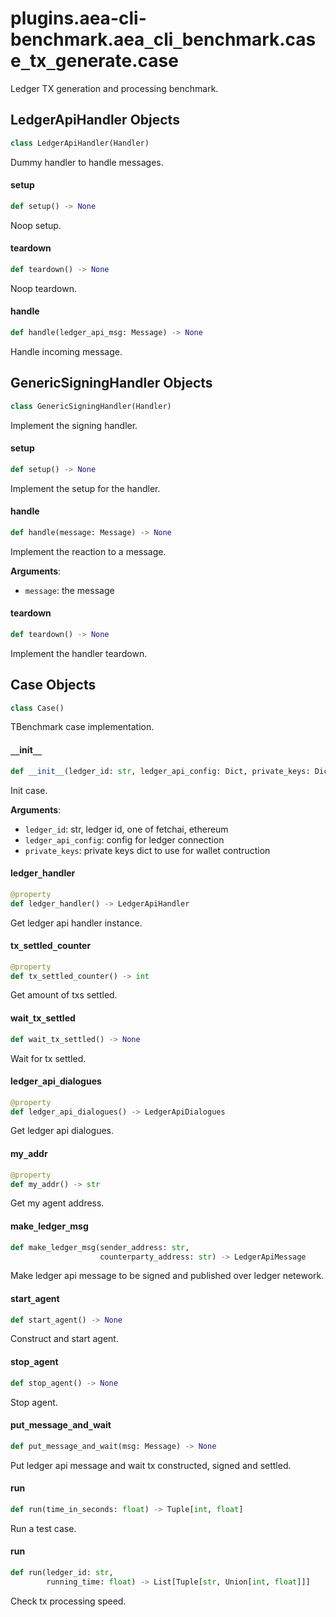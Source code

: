 <a id="plugins.aea-cli-benchmark.aea_cli_benchmark.case_tx_generate.case"></a>

# plugins.aea-cli-benchmark.aea`_`cli`_`benchmark.case`_`tx`_`generate.case

Ledger TX generation and processing benchmark.

<a id="plugins.aea-cli-benchmark.aea_cli_benchmark.case_tx_generate.case.LedgerApiHandler"></a>

## LedgerApiHandler Objects

```python
class LedgerApiHandler(Handler)
```

Dummy handler to handle messages.

<a id="plugins.aea-cli-benchmark.aea_cli_benchmark.case_tx_generate.case.LedgerApiHandler.setup"></a>

#### setup

```python
def setup() -> None
```

Noop setup.

<a id="plugins.aea-cli-benchmark.aea_cli_benchmark.case_tx_generate.case.LedgerApiHandler.teardown"></a>

#### teardown

```python
def teardown() -> None
```

Noop teardown.

<a id="plugins.aea-cli-benchmark.aea_cli_benchmark.case_tx_generate.case.LedgerApiHandler.handle"></a>

#### handle

```python
def handle(ledger_api_msg: Message) -> None
```

Handle incoming message.

<a id="plugins.aea-cli-benchmark.aea_cli_benchmark.case_tx_generate.case.GenericSigningHandler"></a>

## GenericSigningHandler Objects

```python
class GenericSigningHandler(Handler)
```

Implement the signing handler.

<a id="plugins.aea-cli-benchmark.aea_cli_benchmark.case_tx_generate.case.GenericSigningHandler.setup"></a>

#### setup

```python
def setup() -> None
```

Implement the setup for the handler.

<a id="plugins.aea-cli-benchmark.aea_cli_benchmark.case_tx_generate.case.GenericSigningHandler.handle"></a>

#### handle

```python
def handle(message: Message) -> None
```

Implement the reaction to a message.

**Arguments**:

- `message`: the message

<a id="plugins.aea-cli-benchmark.aea_cli_benchmark.case_tx_generate.case.GenericSigningHandler.teardown"></a>

#### teardown

```python
def teardown() -> None
```

Implement the handler teardown.

<a id="plugins.aea-cli-benchmark.aea_cli_benchmark.case_tx_generate.case.Case"></a>

## Case Objects

```python
class Case()
```

TBenchmark case implementation.

<a id="plugins.aea-cli-benchmark.aea_cli_benchmark.case_tx_generate.case.Case.__init__"></a>

#### `__`init`__`

```python
def __init__(ledger_id: str, ledger_api_config: Dict, private_keys: Dict)
```

Init case.

**Arguments**:

- `ledger_id`: str, ledger id, one of fetchai, ethereum
- `ledger_api_config`: config for ledger connection
- `private_keys`: private keys dict to use for wallet contruction

<a id="plugins.aea-cli-benchmark.aea_cli_benchmark.case_tx_generate.case.Case.ledger_handler"></a>

#### ledger`_`handler

```python
@property
def ledger_handler() -> LedgerApiHandler
```

Get ledger api handler instance.

<a id="plugins.aea-cli-benchmark.aea_cli_benchmark.case_tx_generate.case.Case.tx_settled_counter"></a>

#### tx`_`settled`_`counter

```python
@property
def tx_settled_counter() -> int
```

Get amount of txs settled.

<a id="plugins.aea-cli-benchmark.aea_cli_benchmark.case_tx_generate.case.Case.wait_tx_settled"></a>

#### wait`_`tx`_`settled

```python
def wait_tx_settled() -> None
```

Wait for tx settled.

<a id="plugins.aea-cli-benchmark.aea_cli_benchmark.case_tx_generate.case.Case.ledger_api_dialogues"></a>

#### ledger`_`api`_`dialogues

```python
@property
def ledger_api_dialogues() -> LedgerApiDialogues
```

Get ledger api dialogues.

<a id="plugins.aea-cli-benchmark.aea_cli_benchmark.case_tx_generate.case.Case.my_addr"></a>

#### my`_`addr

```python
@property
def my_addr() -> str
```

Get my agent address.

<a id="plugins.aea-cli-benchmark.aea_cli_benchmark.case_tx_generate.case.Case.make_ledger_msg"></a>

#### make`_`ledger`_`msg

```python
def make_ledger_msg(sender_address: str,
                    counterparty_address: str) -> LedgerApiMessage
```

Make ledger api message to be signed and published over ledger netework.

<a id="plugins.aea-cli-benchmark.aea_cli_benchmark.case_tx_generate.case.Case.start_agent"></a>

#### start`_`agent

```python
def start_agent() -> None
```

Construct and start agent.

<a id="plugins.aea-cli-benchmark.aea_cli_benchmark.case_tx_generate.case.Case.stop_agent"></a>

#### stop`_`agent

```python
def stop_agent() -> None
```

Stop agent.

<a id="plugins.aea-cli-benchmark.aea_cli_benchmark.case_tx_generate.case.Case.put_message_and_wait"></a>

#### put`_`message`_`and`_`wait

```python
def put_message_and_wait(msg: Message) -> None
```

Put ledger api message and wait tx constructed, signed and settled.

<a id="plugins.aea-cli-benchmark.aea_cli_benchmark.case_tx_generate.case.Case.run"></a>

#### run

```python
def run(time_in_seconds: float) -> Tuple[int, float]
```

Run a test case.

<a id="plugins.aea-cli-benchmark.aea_cli_benchmark.case_tx_generate.case.run"></a>

#### run

```python
def run(ledger_id: str,
        running_time: float) -> List[Tuple[str, Union[int, float]]]
```

Check tx processing speed.

